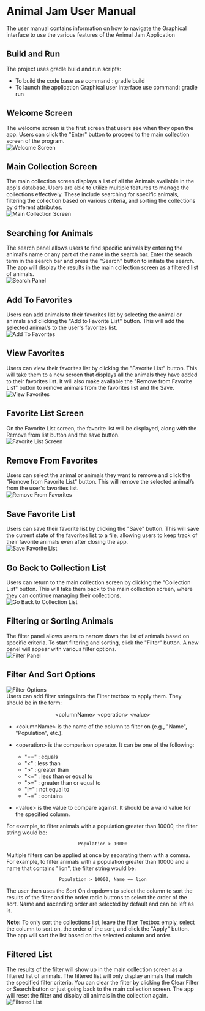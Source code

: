 # Animal Jam User Manual 
The user manual contains information on how to navigate the Graphical interface to use the various features of the Animal Jam Application

## Build and Run
The project uses gradle build and run scripts:
* To build the code base use command : gradle build
* To launch the application Graphical user interface use command: gradle run

## Welcome Screen

The welcome screen is the first screen that users see when they open the app. Users can click the "Enter" button to proceed to the main collection screen of the program.
<br>
![Welcome Screen](welcomeScreen.png)
<br>

## Main Collection Screen

The main collection screen displays a list of all the Animals available in the app's database. Users are able to utilize multiple features to manage the collections effectively. These include searching for specific animals, filtering the collection based on various criteria, and sorting the collections by different attributes.
<br>
![Main Collection Screen](mainCollection.png)
<br>

## Searching for Animals

The search panel allows users to find specific animals by entering the animal's name or any part of the name in the search bar. Enter the search term in the search bar and press the "Search" button to initiate the search. The app will display the results in the main collection screen as a filtered list of animals.
<br>
![Search Panel](searchPanel.png)
<br>

## Add To Favorites

Users can add animals to their favorites list by selecting the animal or animals and clicking the "Add to Favorite List" button. This will add the selected animal/s to the user's favorites list.
<br>
![Add To Favorites](AddToFavorites.png)
<br>

## View Favorites

Users can view their favorites list by clicking the "Favorite List" button. This will take them to a new screen that displays all the animals they have added to their favorites list. It will also make available the "Remove from Favorite List" button to remove animals from the favorites list and the Save. 
<br>
![View Favorites](ViewFavorites.png)
<br>

## Favorite List Screen

On the Favorite List screen, the favorite list will be displayed, along with the Remove from list button and the save button. 
<br>
![Favorite List Screen](favoritesListScreen.png)
<br>

## Remove From Favorites

Users can select the animal or animals they want to remove and click the "Remove from Favorite List" button. This will remove the selected animal/s from the user's favorites list.
<br>
![Remove From Favorites](RemoveFromFavorites.png)
<br>

## Save Favorite List

Users can save their favorite list by clicking the "Save" button. This will save the current state of the favorites list to a file, allowing users to keep track of their favorite animals even after closing the app.
<br>
![Save Favorite List](SaveFavoriteList.png)
<br>

## Go Back to Collection List

Users can return to the main collection screen by clicking the "Collection List" button. This will take them back to the main collection screen, where they can continue managing their collections.
<br>
![Go Back to Collection List](GoBackToCollectionList.png)
<br>

## Filtering or Sorting Animals

The filter panel allows users to narrow down the list of animals based on specific criteria. To start filtering and sorting, click the "Filter" button. A new panel will appear with various filter options. 
<br>
![Filter Panel](FilterPanel.png)
<br>

## Filter And Sort Options
![Filter Options](FilterOptions.png)
<br>
Users can add filter strings into the Filter textbox to apply them. They should be in the form:

<center> &ltcolumnName> &ltoperation> &ltvalue> </center>


- \<columnName> is the name of the column to filter on (e.g., "Name", "Population", etc.).
- \<operation> is the comparison operator. It can be one of the following:   
    - "==" : equals 
    - "<"  : less than
    - ">"  : greater than
    - "<=" : less than or equal to
    - ">=" : greater than or equal to
    - "!=" : not equal to
    - "~=" : contains

- \<value> is the value to compare against. It should be a valid value for the specified column.  

For example, to filter animals with a population greater than 10000, the filter string would be: <center>`Population > 10000`</center>

Multiple filters can be applied at once by separating them with a comma. For example, to filter animals with a population greater than 10000 and a name that contains "lion", the filter string would be: <center>`Population > 10000, Name ~= lion`</center>

The user then uses the Sort On dropdown to select the column to sort the results of the filter and the order radio buttons to select the order of the sort. Name and ascending order are selected by default and can be left as is.  

**Note:** To only sort the collections list, leave the filter Textbox emply, select the column to sort on, the order of the sort, and click the "Apply" button. The app will sort the list based on the selected column and order.



## Filtered List

The results of the filter will show up in the main collection screen as a filtered list of animals. The filtered list will only display animals that match the specified filter criteria. You can clear the filter by clicking the Clear Filter or Search button or just going back to the main collection screen. The app will reset the filter and display all animals in the collection again.
<br>
![Filtered List](FilteredList.png)
<br>


